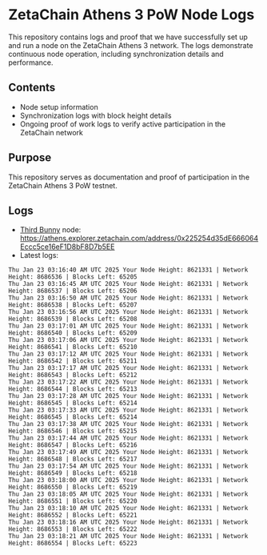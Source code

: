 # ZetaChain Athens 3 PoW Node Logs
This repository contains logs and proof that we have successfully set up and run a node on the ZetaChain Athens 3 network. The logs demonstrate continuous node operation, including synchronization details and performance.

## Contents
- Node setup information
- Synchronization logs with block height details
- Ongoing proof of work logs to verify active participation in the ZetaChain network

## Purpose
This repository serves as documentation and proof of participation in the ZetaChain Athens 3 PoW testnet.

## Logs

- [Third Bunny](https://thirdbunny.xyz/) node: https://athens.explorer.zetachain.com/address/0x225254d35dE666064Eccc5ce16eF1D8bF8D7b5EE
- Latest logs:
```
Thu Jan 23 03:16:40 AM UTC 2025 Your Node Height: 8621331 | Network Height: 8686536 | Blocks Left: 65205
Thu Jan 23 03:16:45 AM UTC 2025 Your Node Height: 8621331 | Network Height: 8686537 | Blocks Left: 65206
Thu Jan 23 03:16:50 AM UTC 2025 Your Node Height: 8621331 | Network Height: 8686538 | Blocks Left: 65207
Thu Jan 23 03:16:56 AM UTC 2025 Your Node Height: 8621331 | Network Height: 8686539 | Blocks Left: 65208
Thu Jan 23 03:17:01 AM UTC 2025 Your Node Height: 8621331 | Network Height: 8686540 | Blocks Left: 65209
Thu Jan 23 03:17:06 AM UTC 2025 Your Node Height: 8621331 | Network Height: 8686541 | Blocks Left: 65210
Thu Jan 23 03:17:12 AM UTC 2025 Your Node Height: 8621331 | Network Height: 8686542 | Blocks Left: 65211
Thu Jan 23 03:17:17 AM UTC 2025 Your Node Height: 8621331 | Network Height: 8686543 | Blocks Left: 65212
Thu Jan 23 03:17:22 AM UTC 2025 Your Node Height: 8621331 | Network Height: 8686544 | Blocks Left: 65213
Thu Jan 23 03:17:28 AM UTC 2025 Your Node Height: 8621331 | Network Height: 8686545 | Blocks Left: 65214
Thu Jan 23 03:17:33 AM UTC 2025 Your Node Height: 8621331 | Network Height: 8686545 | Blocks Left: 65214
Thu Jan 23 03:17:38 AM UTC 2025 Your Node Height: 8621331 | Network Height: 8686546 | Blocks Left: 65215
Thu Jan 23 03:17:44 AM UTC 2025 Your Node Height: 8621331 | Network Height: 8686547 | Blocks Left: 65216
Thu Jan 23 03:17:49 AM UTC 2025 Your Node Height: 8621331 | Network Height: 8686548 | Blocks Left: 65217
Thu Jan 23 03:17:54 AM UTC 2025 Your Node Height: 8621331 | Network Height: 8686549 | Blocks Left: 65218
Thu Jan 23 03:18:00 AM UTC 2025 Your Node Height: 8621331 | Network Height: 8686550 | Blocks Left: 65219
Thu Jan 23 03:18:05 AM UTC 2025 Your Node Height: 8621331 | Network Height: 8686551 | Blocks Left: 65220
Thu Jan 23 03:18:10 AM UTC 2025 Your Node Height: 8621331 | Network Height: 8686552 | Blocks Left: 65221
Thu Jan 23 03:18:16 AM UTC 2025 Your Node Height: 8621331 | Network Height: 8686553 | Blocks Left: 65222
Thu Jan 23 03:18:21 AM UTC 2025 Your Node Height: 8621331 | Network Height: 8686554 | Blocks Left: 65223
```
